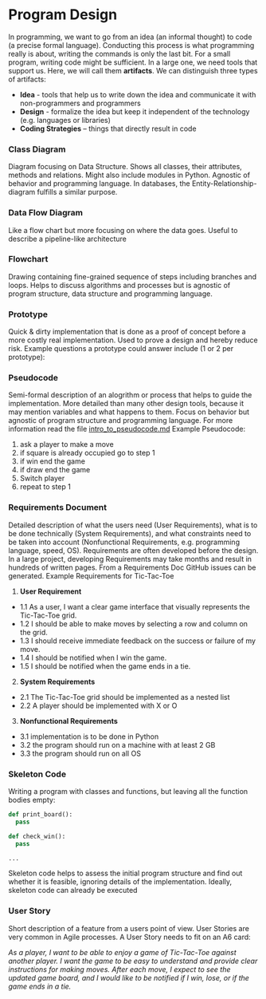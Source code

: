 # Program Design
In programming, we want to go from an idea (an informal thought) to code (a precise formal language). Conducting this process is what programming really is about, writing the commands is only the last bit.
For a small program, writing code might be sufficient. In a large one, we need tools that support us. Here, we will call them __artifacts__.
We can distinguish three types of artifacts:
+ __Idea__ - tools that help us to write down the idea and communicate it with non-programmers and programmers
+ __Design__ - formalize the idea but keep it independent of the technology (e.g. languages or libraries)
+ __Coding Strategies__ – things that directly result in code


### Class Diagram

Diagram focusing on Data Structure. Shows all classes, their attributes, methods and relations. Might also include modules in Python. Agnostic of behavior and programming language. In databases, the Entity-Relationship-diagram fulfills a similar purpose.

### Data Flow Diagram

Like a flow chart but more focusing on where the data goes. Useful to describe a pipeline-like architecture


### Flowchart

Drawing containing fine-grained sequence of steps including branches and loops. Helps to discuss algorithms and processes but is agnostic of program structure, data structure and programming language.

### Prototype

Quick & dirty implementation that is done as a proof of concept before a more costly real implementation. Used to prove a design and hereby reduce risk.
Example questions a prototype could answer include (1 or 2 per prototype):

### Pseudocode

Semi-formal description of an alogrithm or process that helps to guide the implementation. More detailed than many other design tools, because it may mention variables and what happens to them. Focus on behavior but agnostic of program structure and programming language. For more information read the file [intro_to_pseudocode.md](intro_to_pseudocode.md)
Example Pseudocode:

1. ask a  player to make a move
2. if square is already occupied go to step 1
3. if win end the game
4. if draw end the game
5. Switch player
6. repeat to step 1

###  Requirements Document

Detailed description of what the users need (User Requirements), what is to be done technically (System Requirements), and what constraints need to be taken into account (Nonfunctional Requirements, e.g. programming language, speed, OS).
Requirements are often developed before the design. In a large project, developing Requirements may take months and result in hundreds of written pages. From a Requirements Doc GitHub issues can be generated.
Example Requirements for Tic-Tac-Toe
1. __User Requirement__
  + 1.1 As a user, I want a clear  game interface that visually represents the Tic-Tac-Toe grid.
  + 1.2 I should be able to make moves by selecting a row and column on the grid.
  + 1.3 I should receive immediate feedback on the success or failure of my move.
  + 1.4 I should be notified when I win the game.
  + 1.5 I should be notified when the game ends in a tie.
2. __System Requirements__
  + 2.1 The Tic-Tac-Toe grid should be implemented as a nested list
  + 2.2 A player  should be implemented with X or O

3. __Nonfunctional Requirements__
  + 3.1 implementation is to be done in Python
  + 3.2 the program should run on a machine with at least 2 GB
  + 3.3 the program should run on all OS


### Skeleton Code

Writing a program with classes and functions, but leaving all the function bodies empty:

```python
def print_board():
  pass

def check_win():
  pass

...

```
Skeleton code helps to assess the initial program structure and find out whether it is feasible, ignoring details of the implementation. Ideally, skeleton code can already be executed

### User Story

Short description of a feature from a users point of view. User Stories are very common in Agile processes. A User Story needs to fit on an A6 card:

_As a player, I want to be able to enjoy a game of Tic-Tac-Toe against another player. I want the game to be easy to understand and provide clear instructions for making moves. After each move, I expect to see the updated game board, and I would like to be notified if I win, lose, or if the game ends in a tie._
